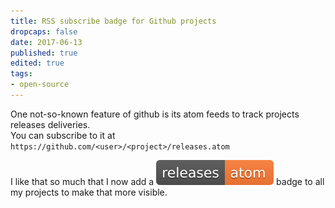```yaml
---
title: RSS subscribe badge for Github projects
dropcaps: false
date: 2017-06-13
published: true
edited: true
tags:
- open-source
---
```

One not-so-known feature of github is its atom feeds to track projects releases deliveries.  
You can subscribe to it at `https://github.com/<user>/<project>/releases.atom`

I like that so much that I now add a ![releases badge](/public/img/posts/rss-badge.svg)
badge to all my projects to make that more visible.
